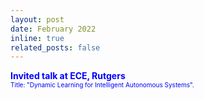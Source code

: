 ```yaml
---
layout: post
date: February 2022
inline: true
related_posts: false
---
```



<b> <font color="blue"> Invited talk at ECE, Rutgers </font></b>
<br> <font size="1" color="blue">Title: "Dynamic Learning for Intelligent Autonomous Systems".</font> 

